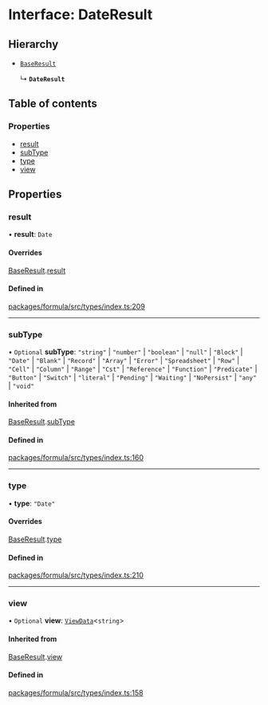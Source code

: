 # Interface: DateResult

## Hierarchy

- [`BaseResult`](BaseResult.md)

  ↳ **`DateResult`**

## Table of contents

### Properties

- [result](DateResult.md#result)
- [subType](DateResult.md#subtype)
- [type](DateResult.md#type)
- [view](DateResult.md#view)

## Properties

### <a id="result" name="result"></a> result

• **result**: `Date`

#### Overrides

[BaseResult](BaseResult.md).[result](BaseResult.md#result)

#### Defined in

[packages/formula/src/types/index.ts:209](https://github.com/mashcard/mashcard/blob/main/packages/formula/src/types/index.ts#L209)

---

### <a id="subtype" name="subtype"></a> subType

• `Optional` **subType**: `"string"` \| `"number"` \| `"boolean"` \| `"null"` \| `"Block"` \| `"Date"` \| `"Blank"` \| `"Record"` \| `"Array"` \| `"Error"` \| `"Spreadsheet"` \| `"Row"` \| `"Cell"` \| `"Column"` \| `"Range"` \| `"Cst"` \| `"Reference"` \| `"Function"` \| `"Predicate"` \| `"Button"` \| `"Switch"` \| `"literal"` \| `"Pending"` \| `"Waiting"` \| `"NoPersist"` \| `"any"` \| `"void"`

#### Inherited from

[BaseResult](BaseResult.md).[subType](BaseResult.md#subtype)

#### Defined in

[packages/formula/src/types/index.ts:160](https://github.com/mashcard/mashcard/blob/main/packages/formula/src/types/index.ts#L160)

---

### <a id="type" name="type"></a> type

• **type**: `"Date"`

#### Overrides

[BaseResult](BaseResult.md).[type](BaseResult.md#type)

#### Defined in

[packages/formula/src/types/index.ts:210](https://github.com/mashcard/mashcard/blob/main/packages/formula/src/types/index.ts#L210)

---

### <a id="view" name="view"></a> view

• `Optional` **view**: [`ViewData`](ViewData.md)<`string`\>

#### Inherited from

[BaseResult](BaseResult.md).[view](BaseResult.md#view)

#### Defined in

[packages/formula/src/types/index.ts:158](https://github.com/mashcard/mashcard/blob/main/packages/formula/src/types/index.ts#L158)

